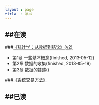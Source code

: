 ```yaml
---
layout : page
title  : 读书
---
```


##在读
---

###[《统计学：从数据到结论》(v2)](http://book.douban.com/subject/2193810/)

- 第1章 一些基本概念(finished, 2013-05-12)
- 第2章 数据的收集(finished, 2013-05-19)
- 第3章 数据的描述()

###[《系统交易方法》](http://book.douban.com/subject/1281186/)



##已读
---

